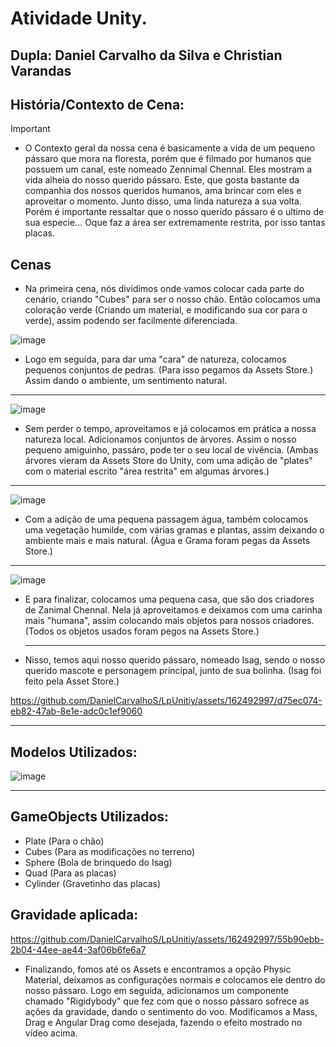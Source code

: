 # Atividade Unity. 
## Dupla: Daniel Carvalho da Silva e Christian Varandas

## História/Contexto de Cena:
>[!Important]
>- O Contexto geral da nossa cena é basicamente a vida de um pequeno pássaro que mora na floresta, porém que é filmado por humanos que possuem um canal, este nomeado Zennimal Chennal. Eles mostram a vida alheia do nosso querido pássaro. Este, que gosta bastante da companhia dos nossos queridos humanos, ama brincar com eles e aproveitar o momento. Junto disso, uma linda natureza a sua volta. Porém é importante ressaltar que o nosso querido pássaro é o ultimo de sua especie... Oque faz a área ser extremamente restrita, por isso tantas placas.

## Cenas
- Na primeira cena, nós dividimos onde vamos colocar cada parte do cenário, criando "Cubes" para ser o nosso chão. Então colocamos uma coloração verde (Criando um material, e modificando sua cor para o verde), assim podendo ser facilmente diferenciada.
  
![image](https://github.com/DanielCarvalhoS/LpUnitiy/assets/162492997/13efb44c-2a4f-44f4-860a-0ac699378bac)

- Logo em seguída, para dar uma "cara" de natureza, colocamos pequenos conjuntos de pedras. (Para isso pegamos da Assets Store.) Assim dando o ambiente, um sentimento natural.

________________________________________________________________________________________________________________________________________________________________________________________________________________________________________________________________________

![image](https://github.com/DanielCarvalhoS/LpUnitiy/assets/162492997/3be22c4b-7008-4e61-9d64-fc9e4a80b37f)

- Sem perder o tempo, aproveitamos e já colocamos em prática a nossa natureza local. Adicionamos conjuntos de árvores. Assim o nosso pequeno amiguinho, passáro, pode ter o seu local de vivência. (Ambas árvores vieram da Assets Store do Unity, com uma adição de "plates" com o material escrito "área restrita" em algumas árvores.)

________________________________________________________________________________________________________________________________________________________________________________________________________________________________________________________________________
![image](https://github.com/DanielCarvalhoS/LpUnitiy/assets/162492997/9cee747e-cb0e-41a8-b6f6-2a368820b3d3)

- Com a adição de uma pequena passagem água, também colocamos uma vegetação humilde, com várias gramas e plantas, assim deixando o ambiente mais e mais natural. (Água e Grama foram pegas da Assets Store.)

________________________________________________________________________________________________________________________________________________________________________________________________________________________________________________________________________
![image](https://github.com/DanielCarvalhoS/LpUnitiy/assets/162492997/19c0a5b7-b15e-4943-a7b4-7113ffa2f1c5)

- E para finalizar, colocamos uma pequena casa, que são dos criadores de Zanimal Chennal. Nela já aproveitamos e deixamos com uma carinha mais "humana", assim colocando mais objetos para nossos criadores. (Todos os objetos usados foram pegos na Assets Store.)

  ________________________________________________________________________________________________________________________________________________________________________________________________________________________________________________________________________

- Nisso, temos aqui nosso querido pássaro, nomeado Isag, sendo o nosso querido mascote e personagem príncipal, junto de sua bolinha. (Isag foi feito pela Asset Store.)

https://github.com/DanielCarvalhoS/LpUnitiy/assets/162492997/d75ec074-eb82-47ab-8e1e-adc0c1ef9060
________________________________________________________________________________________________________________________________________________________________________________________________________________________________________________________________________
## Modelos Utilizados:

![image](https://github.com/DanielCarvalhoS/LpUnitiy/assets/162492997/94676f32-f7ea-4939-adfa-e47fec35fae3)

________________________________________________________________________________________________________________________________________________________________________________________________________________________________________________________________________
## GameObjects Utilizados:
- Plate (Para o chão) 
- Cubes (Para as modificações no terreno)
- Sphere (Bola de brinquedo do Isag)
- Quad (Para as placas)
- Cylinder (Gravetinho das placas)

## Gravidade aplicada:
https://github.com/DanielCarvalhoS/LpUnitiy/assets/162492997/55b90ebb-2b04-44ee-ae44-3af06b6fe6a7

- Finalizando, fomos até os Assets e encontramos a opção Physic Material, deixamos as configurações normais e colocamos ele dentro do nosso pássaro. Logo em seguída, adicionamos um componente chamado "Rigidybody" que fez com que o nosso pássaro sofrece as ações da gravidade, dando o sentimento do voo. Modificamos a Mass, Drag e Angular Drag como desejada, fazendo o efeito mostrado no vídeo acima.
